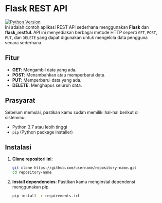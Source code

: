 # Flask REST API

[![Python Version](https://img.shields.io/badge/python-%3E%3D%203.7-blue.svg)](https://www.python.org/)  
Ini adalah contoh aplikasi REST API sederhana menggunakan **Flask** dan **flask_restful**. API ini menyediakan berbagai metode HTTP seperti `GET`, `POST`, `PUT`, dan `DELETE` yang dapat digunakan untuk mengelola data pengguna secara sederhana.

## Fitur

- **GET**: Mengambil data yang ada.
- **POST**: Menambahkan atau memperbarui data.
- **PUT**: Memperbarui data yang ada.
- **DELETE**: Menghapus seluruh data.

## Prasyarat

Sebelum memulai, pastikan kamu sudah memiliki hal-hal berikut di sistemmu:

- Python 3.7 atau lebih tinggi
- `pip` (Python package installer)

## Instalasi

1. **Clone repositori ini**:

   ```bash
   git clone https://github.com/username/repository-name.git
   cd repository-name
2. **Install dependencies**:
   Pastikan kamu menginstal dependensi menggunakan pip.
   ```bash
   pip install -r requirements.txt
